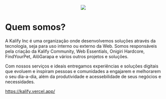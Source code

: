 <p align="center">
   <img src="https://pbs.twimg.com/profile_banners/1421114389906837514/1687471560/1500x500"/>
</p>

# Quem somos?
A Kalify Inc é uma organização onde desenvolvemos soluções através da tecnologia, seja para uso interno ou externo da Web. Somos responsáveis pela criação da Kalify Community, Web Essentials, Onigiri Hardcore, FindYourPet, AlôGarapa e vários outros projetos e soluções.

Com nossos serviços e ideais entregamos experiências e soluções digitais que evoluem e inspiram pessoas e comunidades a engajarem e melhorarem o seu dia-a-dia, além da produtividade e acessebilidade de seus negócios e necessidades.

https://kalify.vercel.app/
